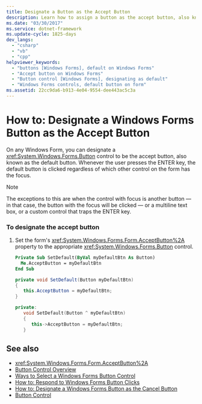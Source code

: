 ```yaml
---
title: Designate a Button as the Accept Button
description: Learn how to assign a button as the accept button, also known as a default button on any windows form.
ms.date: "03/30/2017"
ms.service: dotnet-framework
ms.update-cycle: 1825-days
dev_langs:
  - "csharp"
  - "vb"
  - "cpp"
helpviewer_keywords:
  - "buttons [Windows Forms], default on Windows Forms"
  - "Accept button on Windows Forms"
  - "Button control [Windows Forms], designating as default"
  - "Windows Forms controls, default button on form"
ms.assetid: 22cc9da6-b913-4e04-9554-dee443ac5c3a
---
```

# How to: Designate a Windows Forms Button as the Accept Button

On any Windows Form, you can designate a <xref:System.Windows.Forms.Button> control to be the accept button, also known as the default button. Whenever the user presses the ENTER key, the default button is clicked regardless of which other control on the form has the focus.

> [!NOTE]
> The exceptions to this are when the control with focus is another button — in that case, the button with the focus will be clicked — or a multiline text box, or a custom control that traps the ENTER key.

### To designate the accept button

1. Set the form's <xref:System.Windows.Forms.Form.AcceptButton%2A> property to the appropriate <xref:System.Windows.Forms.Button> control.

    ```vb
    Private Sub SetDefault(ByVal myDefaultBtn As Button)
      Me.AcceptButton = myDefaultBtn
    End Sub
    ```

    ```csharp
    private void SetDefault(Button myDefaultBtn)
    {
       this.AcceptButton = myDefaultBtn;
    }
    ```

    ```cpp
    private:
       void SetDefault(Button ^ myDefaultBtn)
       {
          this->AcceptButton = myDefaultBtn;
       }
    ```

## See also

- <xref:System.Windows.Forms.Form.AcceptButton%2A>
- [Button Control Overview](button-control-overview-windows-forms.md)
- [Ways to Select a Windows Forms Button Control](ways-to-select-a-windows-forms-button-control.md)
- [How to: Respond to Windows Forms Button Clicks](how-to-respond-to-windows-forms-button-clicks.md)
- [How to: Designate a Windows Forms Button as the Cancel Button](how-to-designate-a-windows-forms-button-as-the-cancel-button.md)
- [Button Control](button-control-windows-forms.md)
